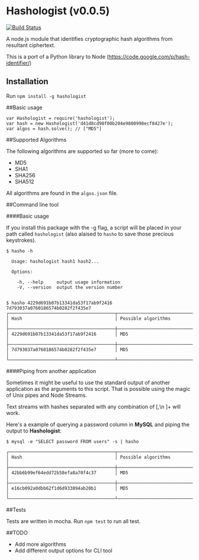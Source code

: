Hashologist (v0.0.5) 
===========
[![Build Status](https://travis-ci.org/mtharrison/hashologist.svg?branch=master)](https://travis-ci.org/mtharrison/hashologist)

A node.js module that identifies cryptographic hash algorithms from resultant ciphertext.

This is a port of a Python library to Node (https://code.google.com/p/hash-identifier/)

## Installation

Run `npm install -g hashologist`

##Basic usage

	var Hashologist = require('hashologist');
	var hash = new Hashologist('d41d8cd98f00b204e9800998ecf8427e');
	var algos = hash.solve(); // ["MD5"]
	
##Supported Algorithms

The following algorithms are supported so far (more to come):

- MD5
- SHA1
- SHA256
- SHA512

All algorithms are found in the `algos.json` file.

##Command line tool

####Basic usage

If you install this package with the -g flag, a script will be placed in your path called `hashologist` (also alaised to `hasho` to save those precious keystrokes).

	$ hasho -h
	
	  Usage: hashologist hash1 hash2...
	
	  Options:
	
	    -h, --help     output usage information
	    -V, --version  output the version number
		
	
	$ hasho 4229d691b07b13341da53f17ab9f2416 7d793037a0760186574b0282f2f435e7
	┌────────────────────────────────────────┬──────────────────────────────┐
	│ Hash                                   │ Possible algorithms          │
	├────────────────────────────────────────┼──────────────────────────────┤
	│ 4229d691b07b13341da53f17ab9f2416       │ MD5                          │
	├────────────────────────────────────────┼──────────────────────────────┤
	│ 7d793037a0760186574b0282f2f435e7       │ MD5                          │
	└────────────────────────────────────────┴──────────────────────────────┘
	
####Piping from another application

Sometimes it might be useful to use the standard output of another application as the arguments to this script. That is possible using the magic of Unix pipes and Node Streams.

Text streams with hashes separated with any combination of [,\n ]+ will work.

Here's a example of querying a password column in **MySQL** and piping the output to **Hashologist**:

    $ mysql -e "SELECT password FROM users" -s | hasho
    
	┌────────────────────────────────────────┬──────────────────────────────┐
	│ Hash                                   │ Possible algorithms          │
	├────────────────────────────────────────┼──────────────────────────────┤
	│ 42bb6b99ef64edd72b58efa8a70f4c37       │ MD5                          │
	├────────────────────────────────────────┼──────────────────────────────┤
	│ e16cb092a0dbb62f1d6d933894ab20b1       │ MD5                          │
	└────────────────────────────────────────┴──────────────────────────────┘
		
##Tests

Tests are written in mocha. Run `npm test` to run all test.
	
##TODO 

- Add more algorithms
- Add different output options for CLI tool
